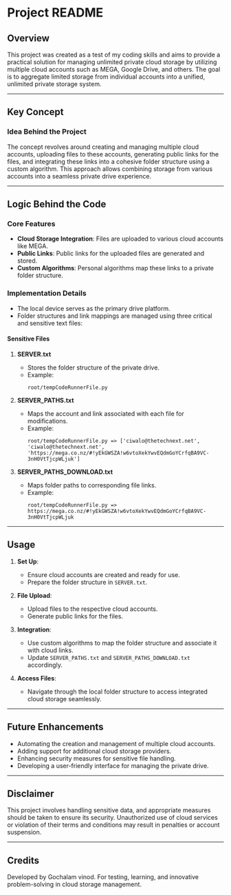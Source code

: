# Project README

## Overview

This project was created as a test of my coding skills and aims to provide a practical solution for managing unlimited private cloud storage by utilizing multiple cloud accounts such as MEGA, Google Drive, and others. The goal is to aggregate limited storage from individual accounts into a unified, unlimited private storage system.

---

## Key Concept

### Idea Behind the Project

The concept revolves around creating and managing multiple cloud accounts, uploading files to these accounts, generating public links for the files, and integrating these links into a cohesive folder structure using a custom algorithm. This approach allows combining storage from various accounts into a seamless private drive experience.

---

## Logic Behind the Code

### Core Features

- **Cloud Storage Integration**: Files are uploaded to various cloud accounts like MEGA.
- **Public Links**: Public links for the uploaded files are generated and stored.
- **Custom Algorithms**: Personal algorithms map these links to a private folder structure.

### Implementation Details

- The local device serves as the primary drive platform.
- Folder structures and link mappings are managed using three critical and sensitive text files:

#### Sensitive Files

1. **SERVER.txt**

   - Stores the folder structure of the private drive.
   - Example:
     ```
     root/tempCodeRunnerFile.py
     ```

2. **SERVER\_PATHS.txt**

   - Maps the account and link associated with each file for modifications.
   - Example:
     ```
     root/tempCodeRunnerFile.py => ['ciwalo@thetechnext.net', 'ciwalo@thetechnext.net', 'https://mega.co.nz/#!yEkGWSZA!w6vtoXekYwvEQdmGoYCrfqBA9VC-3nH0VtTjcpWLjuk']
     ```

3. **SERVER\_PATHS\_DOWNLOAD.txt**

   - Maps folder paths to corresponding file links.
   - Example:
     ```
     root/tempCodeRunnerFile.py => https://mega.co.nz/#!yEkGWSZA!w6vtoXekYwvEQdmGoYCrfqBA9VC-3nH0VtTjcpWLjuk
     ```

---

## Usage

1. **Set Up**:

   - Ensure cloud accounts are created and ready for use.
   - Prepare the folder structure in `SERVER.txt`.

2. **File Upload**:

   - Upload files to the respective cloud accounts.
   - Generate public links for the files.

3. **Integration**:

   - Use custom algorithms to map the folder structure and associate it with cloud links.
   - Update `SERVER_PATHS.txt` and `SERVER_PATHS_DOWNLOAD.txt` accordingly.

4. **Access Files**:

   - Navigate through the local folder structure to access integrated cloud storage seamlessly.

---

## Future Enhancements

- Automating the creation and management of multiple cloud accounts.
- Adding support for additional cloud storage providers.
- Enhancing security measures for sensitive file handling.
- Developing a user-friendly interface for managing the private drive.

---

## Disclaimer

This project involves handling sensitive data, and appropriate measures should be taken to ensure its security. Unauthorized use of cloud services or violation of their terms and conditions may result in penalties or account suspension.

---

## Credits

Developed by Gochalam vinod. For testing, learning, and innovative problem-solving in cloud storage management.

